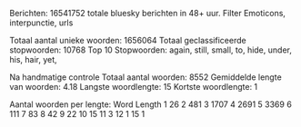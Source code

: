 Berichten: 16541752 totale bluesky berichten in 48+ uur.
Filter Emoticons, interpunctie, urls

Totaal aantal unieke woorden: 1656064
Totaal geclassificeerde stopwoorden: 10768
Top 10 Stopwoorden: again, still, small, to, hide, under, his, hair, yet, 

Na handmatige controle
Totaal aantal woorden: 8552
Gemiddelde lengte van woorden: 4.18
Langste woordlengte: 15
Kortste woordlengte: 1

Aantal woorden per lengte:
Word Length
1       26
2      481
3     1707
4     2691
5     3369
6      111
7       83
8       42
9       22
10      15
11       3
12       1
15       1
